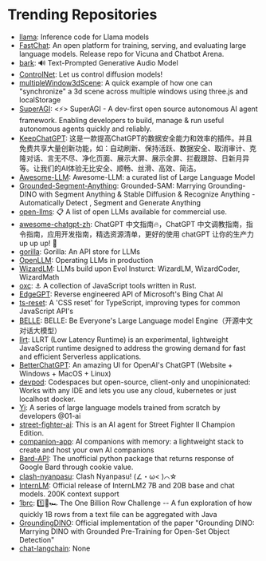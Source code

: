 # Trending Repositories

- [llama](https://github.com/meta-llama/llama): Inference code for Llama models
- [FastChat](https://github.com/lm-sys/FastChat): An open platform for training, serving, and evaluating large language models. Release repo for Vicuna and Chatbot Arena.
- [bark](https://github.com/suno-ai/bark): 🔊 Text-Prompted Generative Audio Model
- [ControlNet](https://github.com/lllyasviel/ControlNet): Let us control diffusion models!
- [multipleWindow3dScene](https://github.com/bgstaal/multipleWindow3dScene): A quick example of how one can "synchronize" a 3d scene across multiple windows using three.js and localStorage
- [SuperAGI](https://github.com/TransformerOptimus/SuperAGI): <⚡️> SuperAGI - A dev-first open source autonomous AI agent framework. Enabling developers to build, manage & run useful autonomous agents quickly and reliably.
- [KeepChatGPT](https://github.com/xcanwin/KeepChatGPT): 这是一款提高ChatGPT的数据安全能力和效率的插件。并且免费共享大量创新功能，如：自动刷新、保持活跃、数据安全、取消审计、克隆对话、言无不尽、净化页面、展示大屏、展示全屏、拦截跟踪、日新月异等。让我们的AI体验无比安全、顺畅、丝滑、高效、简洁。
- [Awesome-LLM](https://github.com/Hannibal046/Awesome-LLM): Awesome-LLM: a curated list of Large Language Model
- [Grounded-Segment-Anything](https://github.com/IDEA-Research/Grounded-Segment-Anything): Grounded-SAM: Marrying Grounding-DINO with Segment Anything & Stable Diffusion & Recognize Anything - Automatically Detect , Segment and Generate Anything
- [open-llms](https://github.com/eugeneyan/open-llms): 📋 A list of open LLMs available for commercial use.
- [awesome-chatgpt-zh](https://github.com/yzfly/awesome-chatgpt-zh): ChatGPT 中文指南🔥，ChatGPT 中文调教指南，指令指南，应用开发指南，精选资源清单，更好的使用 chatGPT 让你的生产力 up up up! 🚀
- [gorilla](https://github.com/ShishirPatil/gorilla): Gorilla: An API store for LLMs
- [OpenLLM](https://github.com/bentoml/OpenLLM): Operating LLMs in production
- [WizardLM](https://github.com/nlpxucan/WizardLM): LLMs build upon Evol Insturct: WizardLM, WizardCoder, WizardMath
- [oxc](https://github.com/oxc-project/oxc): ⚓ A collection of JavaScript tools written in Rust.
- [EdgeGPT](https://github.com/acheong08/EdgeGPT): Reverse engineered API of Microsoft's Bing Chat AI
- [ts-reset](https://github.com/total-typescript/ts-reset): A 'CSS reset' for TypeScript, improving types for common JavaScript API's
- [BELLE](https://github.com/LianjiaTech/BELLE): BELLE: Be Everyone's Large Language model Engine（开源中文对话大模型）
- [llrt](https://github.com/awslabs/llrt): LLRT (Low Latency Runtime) is an experimental, lightweight JavaScript runtime designed to address the growing demand for fast and efficient Serverless applications.
- [BetterChatGPT](https://github.com/ztjhz/BetterChatGPT): An amazing UI for OpenAI's ChatGPT (Website + Windows + MacOS + Linux)
- [devpod](https://github.com/loft-sh/devpod): Codespaces but open-source, client-only and unopinionated: Works with any IDE and lets you use any cloud, kubernetes or just localhost docker.
- [Yi](https://github.com/01-ai/Yi): A series of large language models trained from scratch by developers @01-ai
- [street-fighter-ai](https://github.com/linyiLYi/street-fighter-ai): This is an AI agent for Street Fighter II Champion Edition.
- [companion-app](https://github.com/a16z-infra/companion-app): AI companions with memory: a lightweight stack to create and host your own AI companions
- [Bard-API](https://github.com/dsdanielpark/Bard-API): The unofficial python package that returns response of Google Bard through cookie value.
- [clash-nyanpasu](https://github.com/LibNyanpasu/clash-nyanpasu): Clash Nyanpasu! (∠・ω< )⌒☆​
- [InternLM](https://github.com/InternLM/InternLM): Official release of InternLM2 7B and 20B base and chat models. 200K context support
- [1brc](https://github.com/gunnarmorling/1brc): 1️⃣🐝🏎️ The One Billion Row Challenge -- A fun exploration of how quickly 1B rows from a text file can be aggregated with Java
- [GroundingDINO](https://github.com/IDEA-Research/GroundingDINO): Official implementation of the paper "Grounding DINO: Marrying DINO with Grounded Pre-Training for Open-Set Object Detection"
- [chat-langchain](https://github.com/langchain-ai/chat-langchain): None
